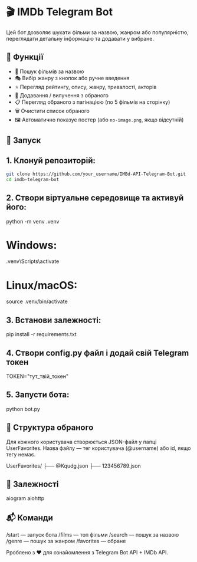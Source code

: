 # 🎬 IMDb Telegram Bot

Цей бот дозволяє шукати фільми за назвою, жанром або популярністю, переглядати детальну інформацію та додавати у вибране.

## 📌 Функції

- 🔎 Пошук фільмів за назвою
- 🎭 Вибір жанру з кнопок або ручне введення
- ⭐ Перегляд рейтингу, опису, жанру, тривалості, акторів
- 📂 Додавання / вилучення з обраного
- 📋 Перегляд обраного з пагінацією (по 5 фільмів на сторінку)
- 🗑️ Очистити список обраного
- 🖼️ Автоматично показує постер (або `no-image.png`, якщо відсутній)

## 🚀 Запуск

## 1. Клонуй репозиторій:

```bash
git clone https://github.com/your_username/IMBd-API-Telegram-Bot.git
cd imdb-telegram-bot
```
## 2. Створи віртуальне середовище та активуй його:

python -m venv .venv
# Windows:
.venv\Scripts\activate
# Linux/macOS:
source .venv/bin/activate

## 3. Встанови залежності:
pip install -r requirements.txt

## 4. Створи config.py файл і додай свій Telegram токен
TOKEN="тут_твій_токен"

## 5. Запусти бота:
python bot.py

## 📁 Структура обраного
Для кожного користувача створюється JSON-файл у папці UserFavorites. Назва файлу — тег користувача (@username) або id, якщо тегу немає.

UserFavorites/
├── @Kqudg.json
├── 123456789.json

## 🧱 Залежності
aiogram
aiohttp

## 📬 Команди
/start — запуск бота
/films — топ фільми
/search — пошук за назвою
/genre — пошук за жанром
/favorites — обране


Рроблено з ❤️ для ознайомлення з Telegram Bot API + IMDb API.
